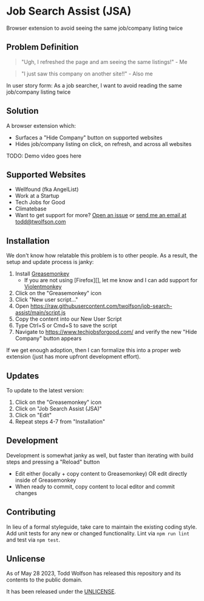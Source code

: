 # Job Search Assist (JSA)
Browser extension to avoid seeing the same job/company listing twice

## Problem Definition
> "Ugh, I refreshed the page and am seeing the same listings!" - Me

> "I just saw this company on another site!!" - Also me

In user story form: As a job searcher, I want to avoid reading the same job/company listing twice

## Solution
A browser extension which:
- Surfaces a "Hide Company" button on supported websites
- Hides job/company listing on click, on refresh, and across all websites

TODO: Demo video goes here

## Supported Websites
- Wellfound (fka AngelList)
- Work at a Startup
- Tech Jobs for Good
- Climatebase
- Want to get support for more? [Open an issue][] or [send me an email at todd@twolfson.com](mailto:todd@twolfson.com)

[Open an issue]: https://github.com/twolfson/job-search-assist/issues

## Installation
We don't know how relatable this problem is to other people. As a result, the setup and update process is janky:

1. Install [Greasemonkey][]
    - If you are not using [Firefox][], let me know and I can add support for [Violentmonkey][]
2. Click on the "Greasemonkey" icon
3. Click "New user script..."
4. Open <https://raw.githubusercontent.com/twolfson/job-search-assist/main/script.js>
5. Copy the content into our New User Script
6. Type Ctrl+S or Cmd+S to save the script
7. Navigate to <https://www.techjobsforgood.com/> and verify the new "Hide Company" button appears

If we get enough adoption, then I can formalize this into a proper web extension (just has more upfront development effort).

[Greasemonkey]: https://addons.mozilla.org/en-US/firefox/addon/greasemonkey/
[Violentmonkey]: https://violentmonkey.github.io/get-it/

## Updates
To update to the latest version:

1. Click on the "Greasemonkey" icon
2. Click on "Job Search Assist (JSA)"
3. Click on "Edit"
4. Repeat steps 4-7 from "Installation"

## Development
Development is somewhat janky as well, but faster than iterating with build steps and pressing a "Reload" button

- Edit either (locally + copy content to Greasemonkey) OR edit directly inside of Greasemonkey
- When ready to commit, copy content to local editor and commit changes

## Contributing
In lieu of a formal styleguide, take care to maintain the existing coding style. Add unit tests for any new or changed functionality. Lint via `npm run lint` and test via `npm test`.

## Unlicense
As of May 28 2023, Todd Wolfson has released this repository and its contents to the public domain.

It has been released under the [UNLICENSE][].

[UNLICENSE]: UNLICENSE
